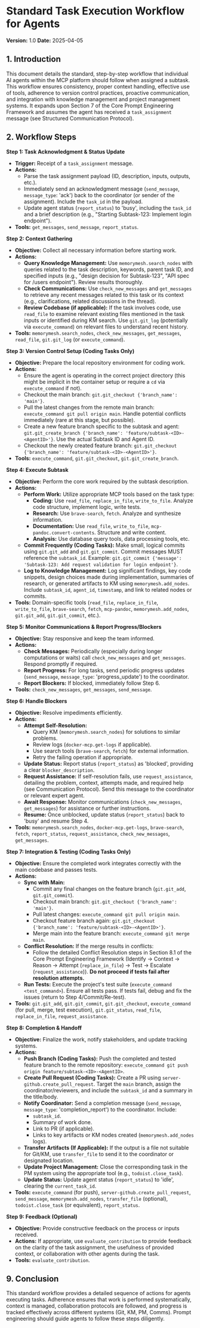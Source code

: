 # Standard Task Execution Workflow for Agents

**Version:** 1.0
**Date:** 2025-04-05

## 1. Introduction

This document details the standard, step-by-step workflow that individual AI agents within the MCP platform should follow when assigned a subtask. This workflow ensures consistency, proper context handling, effective use of tools, adherence to version control practices, proactive communication, and integration with knowledge management and project management systems. It expands upon Section 7 of the Core Prompt Engineering Framework and assumes the agent has received a `task_assignment` message (see Structured Communication Protocol).

## 2. Workflow Steps

**Step 1: Task Acknowledgment & Status Update**
*   **Trigger:** Receipt of a `task_assignment` message.
*   **Actions:**
    *   Parse the task assignment payload (ID, description, inputs, outputs, etc.).
    *   Immediately send an acknowledgment message (`send_message`, `message_type`: 'ack') back to the coordinator (or sender of the assignment). Include the `task_id` in the payload.
    *   Update agent status (`report_status`) to 'busy', including the `task_id` and a brief description (e.g., "Starting Subtask-123: Implement login endpoint").
*   **Tools:** `get_messages`, `send_message`, `report_status`.

**Step 2: Context Gathering**
*   **Objective:** Collect all necessary information before starting work.
*   **Actions:**
    *   **Query Knowledge Management:** Use `memorymesh.search_nodes` with queries related to the task description, keywords, parent task ID, and specified inputs (e.g., "design decision for Subtask-123", "API spec for /users endpoint"). Review results thoroughly.
    *   **Check Communications:** Use `check_new_messages` and `get_messages` to retrieve any recent messages related to this task or its context (e.g., clarifications, related discussions in the thread).
    *   **Review Codebase (if applicable):** If the task involves code, use `read_file` to examine relevant existing files mentioned in the task inputs or identified during KM search. Use `git.git_log` (potentially via `execute_command`) on relevant files to understand recent history.
*   **Tools:** `memorymesh.search_nodes`, `check_new_messages`, `get_messages`, `read_file`, `git.git_log` (or `execute_command`).

**Step 3: Version Control Setup (Coding Tasks Only)**
*   **Objective:** Prepare the local repository environment for coding work.
*   **Actions:**
    *   Ensure the agent is operating in the correct project directory (this might be implicit in the container setup or require a `cd` via `execute_command` if not).
    *   Checkout the main branch: `git.git_checkout {'branch_name': 'main'}`.
    *   Pull the latest changes from the remote main branch: `execute_command git pull origin main`. Handle potential conflicts immediately (rare at this stage, but possible).
    *   Create a new feature branch specific to the subtask and agent: `git.git_create_branch {'branch_name': 'feature/subtask-<ID>-<AgentID>'}`. Use the actual Subtask ID and Agent ID.
    *   Checkout the newly created feature branch: `git.git_checkout {'branch_name': 'feature/subtask-<ID>-<AgentID>'}`.
*   **Tools:** `execute_command`, `git.git_checkout`, `git.git_create_branch`.

**Step 4: Execute Subtask**
*   **Objective:** Perform the core work required by the subtask description.
*   **Actions:**
    *   **Perform Work:** Utilize appropriate MCP tools based on the task type:
        *   **Coding:** Use `read_file`, `replace_in_file`, `write_to_file`. Analyze code structure, implement logic, write tests.
        *   **Research:** Use `brave-search`, `fetch`. Analyze and synthesize information.
        *   **Documentation:** Use `read_file`, `write_to_file`, `mcp-pandoc.convert-contents`. Structure and write content.
        *   **Analysis:** Use database query tools, data processing tools, etc.
    *   **Commit Frequently (Coding Tasks):** Make small, logical commits using `git.git_add` and `git.git_commit`. Commit messages MUST reference the `subtask_id`. Example: `git.git_commit {'message': 'Subtask-123: Add request validation for login endpoint'}`.
    *   **Log to Knowledge Management:** Log significant findings, key code snippets, design choices made during implementation, summaries of research, or generated artifacts to KM using `memorymesh.add_nodes`. Include `subtask_id`, `agent_id`, `timestamp`, and link to related nodes or commits.
*   **Tools:** Domain-specific tools (`read_file`, `replace_in_file`, `write_to_file`, `brave-search`, `fetch`, `mcp-pandoc`, `memorymesh.add_nodes`, `git.git_add`, `git.git_commit`, etc.).

**Step 5: Monitor Communications & Report Progress/Blockers**
*   **Objective:** Stay responsive and keep the team informed.
*   **Actions:**
    *   **Check Messages:** Periodically (especially during longer computations or waits) call `check_new_messages` and `get_messages`. Respond promptly if required.
    *   **Report Progress:** For long tasks, send periodic progress updates (`send_message`, `message_type`: 'progress_update') to the coordinator.
    *   **Report Blockers:** If blocked, immediately follow Step 6.
*   **Tools:** `check_new_messages`, `get_messages`, `send_message`.

**Step 6: Handle Blockers**
*   **Objective:** Resolve impediments efficiently.
*   **Actions:**
    *   **Attempt Self-Resolution:**
        *   Query KM (`memorymesh.search_nodes`) for solutions to similar problems.
        *   Review logs (`docker-mcp.get-logs` if applicable).
        *   Use search tools (`brave-search`, `fetch`) for external information.
        *   Retry the failing operation if appropriate.
    *   **Update Status:** Report status (`report_status`) as 'blocked', providing a clear `blocker_description`.
    *   **Request Assistance:** If self-resolution fails, use `request_assistance`, detailing the problem, context, attempts made, and required help (see Communication Protocol). Send this message to the coordinator or relevant expert agent.
    *   **Await Response:** Monitor communications (`check_new_messages`, `get_messages`) for assistance or further instructions.
    *   **Resume:** Once unblocked, update status (`report_status`) back to 'busy' and resume Step 4.
*   **Tools:** `memorymesh.search_nodes`, `docker-mcp.get-logs`, `brave-search`, `fetch`, `report_status`, `request_assistance`, `check_new_messages`, `get_messages`.

**Step 7: Integration & Testing (Coding Tasks Only)**
*   **Objective:** Ensure the completed work integrates correctly with the main codebase and passes tests.
*   **Actions:**
    *   **Sync with Main:**
        *   Commit any final changes on the feature branch (`git.git_add`, `git.git_commit`).
        *   Checkout main branch: `git.git_checkout {'branch_name': 'main'}`.
        *   Pull latest changes: `execute_command git pull origin main`.
        *   Checkout feature branch again: `git.git_checkout {'branch_name': 'feature/subtask-<ID>-<AgentID>'}`.
        *   Merge main into the feature branch: `execute_command git merge main`.
    *   **Conflict Resolution:** If the merge results in conflicts:
        *   Follow the detailed Conflict Resolution steps in Section 8.1 of the Core Prompt Engineering Framework (Identify -> Context -> Reason -> Attempt (`replace_in_file`) -> Test -> Escalate (`request_assistance`)). **Do not proceed if tests fail after resolution attempts.**
    *   **Run Tests:** Execute the project's test suite (`execute_command <test_command>`). Ensure all tests pass. If tests fail, debug and fix the issues (return to Step 4/Commit/Re-test).
*   **Tools:** `git.git_add`, `git.git_commit`, `git.git_checkout`, `execute_command` (for pull, merge, test execution), `git.git_status`, `read_file`, `replace_in_file`, `request_assistance`.

**Step 8: Completion & Handoff**
*   **Objective:** Finalize the work, notify stakeholders, and update tracking systems.
*   **Actions:**
    *   **Push Branch (Coding Tasks):** Push the completed and tested feature branch to the remote repository: `execute_command git push origin feature/subtask-<ID>-<AgentID>`.
    *   **Create Pull Request (Coding Tasks):** Create a PR using `server-github.create_pull_request`. Target the `main` branch, assign the coordinator/reviewers, and include the `subtask_id` and a summary in the title/body.
    *   **Notify Coordinator:** Send a completion message (`send_message`, `message_type`: 'completion_report') to the coordinator. Include:
        *   `subtask_id`.
        *   Summary of work done.
        *   Link to PR (if applicable).
        *   Links to key artifacts or KM nodes created (`memorymesh.add_nodes` logs).
    *   **Transfer Artifacts (If Applicable):** If the output is a file not suitable for Git/KM, use `transfer_file` to send it to the coordinator or designated location.
    *   **Update Project Management:** Close the corresponding task in the PM system using the appropriate tool (e.g., `todoist.close_task`).
    *   **Update Status:** Update agent status (`report_status`) to 'idle', clearing the `current_task_id`.
*   **Tools:** `execute_command` (for push), `server-github.create_pull_request`, `send_message`, `memorymesh.add_nodes`, `transfer_file` (optional), `todoist.close_task` (or equivalent), `report_status`.

**Step 9: Feedback (Optional)**
*   **Objective:** Provide constructive feedback on the process or inputs received.
*   **Actions:** If appropriate, use `evaluate_contribution` to provide feedback on the clarity of the task assignment, the usefulness of provided context, or collaboration with other agents during the task.
*   **Tools:** `evaluate_contribution`.

## 9. Conclusion

This standard workflow provides a detailed sequence of actions for agents executing tasks. Adherence ensures that work is performed systematically, context is managed, collaboration protocols are followed, and progress is tracked effectively across different systems (Git, KM, PM, Comms). Prompt engineering should guide agents to follow these steps diligently.
